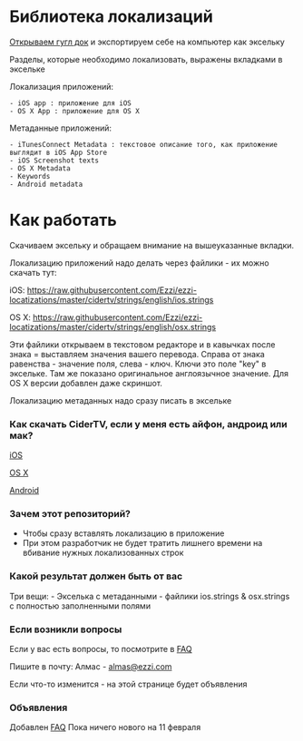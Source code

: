 # Библиотека локализаций #

[Открываем гугл док](https://docs.google.com/spreadsheets/d/14inhPXIGcEfE2mMIJT80JKmYVstMNAvs6Hk3PzmSY_A/edit#gid=0) и экспортируем себе на компьютер как эксельку

Разделы, которые необходимо локализовать, выражены вкладками в эксельке

Локализация приложений:

	- iOS app : приложение для iOS
	- OS X App : приложение для OS X

Метаданные приложений:

	- iTunesConnect Metadata : текстовое описание того, как приложение выглядит в iOS App Store
	- iOS Screenshot texts
	- OS X Metadata
	- Keywords
	- Android metadata

# Как работать

Скачиваем эксельку и обращаем внимание на вышеуказанные вкладки.

Локализацию приложений надо делать через файлики - их можно скачать тут:

iOS: https://raw.githubusercontent.com/Ezzi/ezzi-locatizations/master/cidertv/strings/english/ios.strings

OS X: https://raw.githubusercontent.com/Ezzi/ezzi-locatizations/master/cidertv/strings/english/osx.strings

Эти файлики открываем в текстовом редакторе и в кавычках после знака = выставляем значения вашего перевода.
Справа от знака равенства - значение поля, слева - ключ. Ключи это поле "key" в эксельке. Там же показано оригинальное англоязычное значение. Для OS X версии добавлен даже скриншот.

Локализацию метаданных надо сразу писать в эксельке

### Как скачать CiderTV, если у меня есть айфон, андроид или мак?

[iOS](https://itunes.apple.com/ru/app/cidertv-free-remote-tv-volume/id1017677047?mt=8)

[OS X](https://itunes.apple.com/us/app/cidertv/id1065907486?mt=12)

[Android](https://play.google.com/store/apps/details?id=com.ezzi.cidertv&utm_source=global_co&utm_medium=prtnr&utm_content=Mar2515&utm_campaign=PartBadge&pcampaignid=MKT-AC-global-none-all-co-pr-py-PartBadges-Oct1515-1)

### Зачем этот репозиторий? ###

* Чтобы сразу вставлять локализацию в приложение
* При этом разработчик не будет тратить лишнего времени на вбивание нужных локализованных строк

### Какой результат должен быть от вас ###

Три вещи:
	- Экселька с метаданными
	- файлики ios.strings & osx.strings с полностью заполненными полями

### Если возникли вопросы ###

Если у вас есть вопросы, то посмотрите в [FAQ](https://github.com/Ezzi/ezzi-locatizations/blob/master/FAQ.md)

Пишите в почту: Алмас - almas@ezzi.com

Если что-то изменится - на этой странице будет объявления

### Объявления ###

Добавлен [FAQ](https://github.com/Ezzi/ezzi-locatizations/blob/master/FAQ.md)
Пока ничего нового на 11 февраля